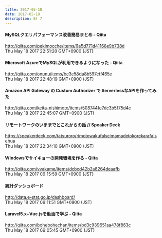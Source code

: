 ```yaml
---
title: 2017-05-18
date: 2017-05-18
description: B! 7
---
```


#### MySQLクエリパフォーマンス改善簡易まとめ - Qiita
http://qiita.com/pekimocche/items/6a5d771d41168e9b738d<br>
Thu May 18 2017 22:51:20 GMT+0900 (JST)<br>


#### Microsoft AzureでMySQLが利用できるようになった - Qiita
http://qiita.com/onunu/items/be3e58da8b597cff465e<br>
Thu May 18 2017 22:48:19 GMT+0900 (JST)<br>


#### Amazon API Gateway の Custom Authorizer で ServerlessなAPIを作ってみた
http://qiita.com/keita-nishimoto/items/508744fe7dc3b5f75d4c<br>
Thu May 18 2017 22:45:07 GMT+0900 (JST)<br>


#### リモートワークのいままでとこれからの話 // Speaker Deck
https://speakerdeck.com/tatsuroro/rimotowakufalseimamadetokorekarafalsehua<br>
Thu May 18 2017 22:34:10 GMT+0900 (JST)<br>


#### Windowsでサイキョーの開発環境を作る - Qiita
http://qiita.com/vvakame/items/dcbcd42b2a8264deaafb<br>
Thu May 18 2017 09:15:59 GMT+0900 (JST)<br>


#### 統計ダッシュボード
http://data.e-stat.go.jp/dashboard/<br>
Thu May 18 2017 09:11:51 GMT+0900 (JST)<br>


#### Laravel5.x+Vue.jsを動画で学ぶ - Qiita
http://qiita.com/bohebohechan/items/bd3c939651aa478f863c<br>
Thu May 18 2017 09:05:45 GMT+0900 (JST)<br>


